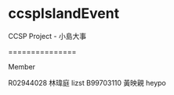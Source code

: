 ﻿ccspIslandEvent
===============

CCSP Project - 小島大事

===============

Member

R02944028 林瑋庭 lizst
B99703110 黃映親 heypo
